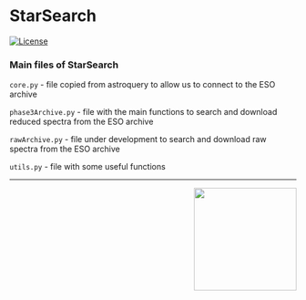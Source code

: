 
# StarSearch
[![License](https://img.shields.io/badge/license-MIT-blue.svg)](https://github.com/jdavidrcamacho/tedi/blob/master/LICENSE)


### Main files of StarSearch

`core.py` - file copied from astroquery to allow us to connect to the ESO archive

`phase3Archive.py` - file with the main functions to search and download reduced spectra from the ESO archive

`rawArchive.py` - file under development to search and download raw spectra from the ESO archive
 
 `utils.py` - file with some useful functions

----------

<img align="right" width="180" height="180" src="https://i.imgur.com/yhIts2Y.png">
